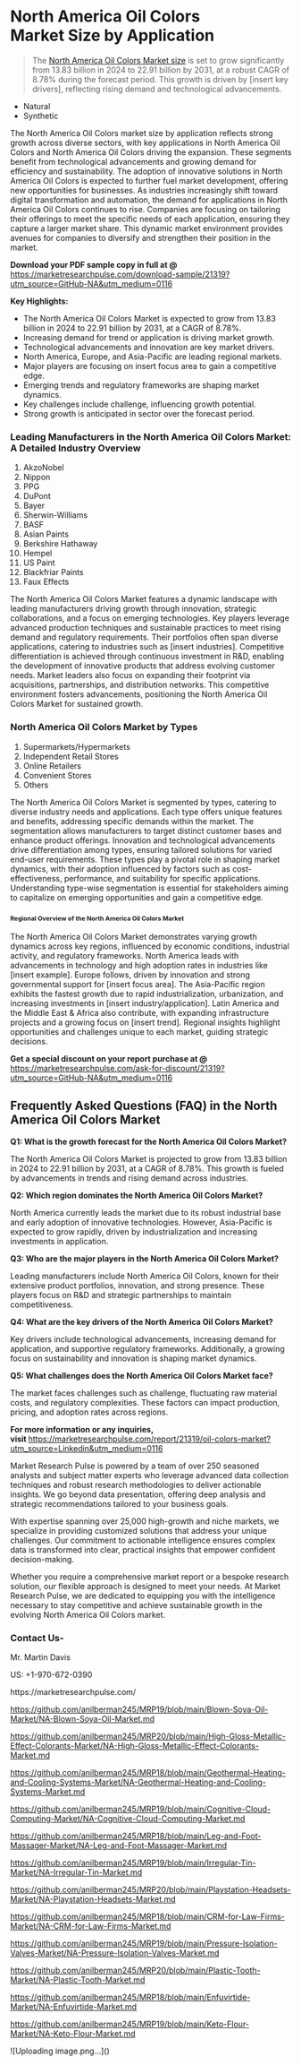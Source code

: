<h1>North America Oil Colors Market&nbsp;Size by Application</h1><blockquote><p>The <a href="https://marketresearchpulse.com/download-sample/21319?utm_source=GitHub-NA&amp;utm_medium=0116">North America Oil Colors Market size</a> is set to grow significantly from 13.83 billion in 2024 to 22.91 billion by 2031, at a robust CAGR of 8.78% during the forecast period. This growth is driven by [insert key drivers], reflecting rising demand and technological advancements.</p></blockquote><ul><li>Natural<li> Synthetic</li></ul><p>The North America Oil Colors market size by application reflects strong growth across diverse sectors, with key applications in North America Oil Colors and North America Oil Colors driving the expansion. These segments benefit from technological advancements and growing demand for efficiency and sustainability. The adoption of innovative solutions in North America Oil Colors is expected to further fuel market development, offering new opportunities for businesses. As industries increasingly shift toward digital transformation and automation, the demand for applications in North America Oil Colors continues to rise. Companies are focusing on tailoring their offerings to meet the specific needs of each application, ensuring they capture a larger market share. This dynamic market environment provides avenues for companies to diversify and strengthen their position in the market.</p><p><strong>Download your PDF sample copy in full at @ </strong><a href="https://marketresearchpulse.com/download-sample/21319?utm_source=GitHub-NA&amp;utm_medium=0116">https://marketresearchpulse.com/download-sample/21319?utm_source=GitHub-NA&amp;utm_medium=0116</a></p><p><strong>Key Highlights: </strong></p><ul><li>The North America Oil Colors Market is expected to grow from 13.83 billion in 2024 to 22.91 billion by 2031, at a CAGR of 8.78%.</li><li>Increasing demand for trend or application is driving market growth.</li><li>Technological advancements and innovation are key market drivers.</li><li>North America, Europe, and Asia-Pacific are leading regional markets.</li><li>Major players are focusing on insert focus area to gain a competitive edge.</li><li>Emerging trends and regulatory frameworks are shaping market dynamics.</li><li>Key challenges include challenge, influencing growth potential.</li><li>Strong growth is anticipated in sector over the forecast period.</li></ul><h3>Leading Manufacturers in the North America Oil Colors Market: A Detailed Industry Overview</h3><ol><li>AkzoNobel</li><li>Nippon</li><li>PPG</li><li>DuPont</li><li>Bayer</li><li>Sherwin-Williams</li><li>BASF</li><li>Asian Paints</li><li>Berkshire Hathaway</li><li>Hempel</li><li>US Paint</li><li>Blackfriar Paints</li><li>Faux Effects</li></ol><div class="flex max-w-full flex-col flex-grow"><div class="min-h-8 text-message flex w-full flex-col items-end gap-2 whitespace-normal break-words [.text-message+&amp;]:mt-5" dir="auto" data-message-author-role="assistant" data-message-id="fd8432e4-4910-450d-b182-61b7bfb0a01f" data-message-model-slug="gpt-4o"><div class="flex w-full flex-col gap-1 empty:hidden first:pt-[3px]"><div class="markdown prose w-full break-words dark:prose-invert light"><p>The North America Oil Colors Market features a dynamic landscape with leading manufacturers driving growth through innovation, strategic collaborations, and a focus on emerging technologies. Key players leverage advanced production techniques and sustainable practices to meet rising demand and regulatory requirements. Their portfolios often span diverse applications, catering to industries such as [insert industries]. Competitive differentiation is achieved through continuous investment in R&amp;D, enabling the development of innovative products that address evolving customer needs. Market leaders also focus on expanding their footprint via acquisitions, partnerships, and distribution networks. This competitive environment fosters advancements, positioning the North America Oil Colors Market for sustained growth.</p></div></div></div></div><h3>North America Oil Colors Market by Types</h3><ol><li>Supermarkets/Hypermarkets<li> Independent Retail Stores<li> Online Retailers<li> Convenient Stores<li> Others</li></ol><div class="flex max-w-full flex-col flex-grow"><div class="min-h-8 text-message flex w-full flex-col items-end gap-2 whitespace-normal break-words [.text-message+&amp;]:mt-5" dir="auto" data-message-author-role="assistant" data-message-id="084470be-0bb7-4664-bddf-5156b4f41249" data-message-model-slug="gpt-4o-mini"><div class="flex w-full flex-col gap-1 empty:hidden first:pt-[3px]"><div class="markdown prose w-full break-words dark:prose-invert light"><p>The North America Oil Colors Market is segmented by types, catering to diverse industry needs and applications. Each type offers unique features and benefits, addressing specific demands within the market. The segmentation allows manufacturers to target distinct customer bases and enhance product offerings. Innovation and technological advancements drive differentiation among types, ensuring tailored solutions for varied end-user requirements. These types play a pivotal role in shaping market dynamics, with their adoption influenced by factors such as cost-effectiveness, performance, and suitability for specific applications. Understanding type-wise segmentation is essential for stakeholders aiming to capitalize on emerging opportunities and gain a competitive edge.</p></div></div></div></div><h3><span style="font-size: 11px;">Regional Overview of the North America Oil Colors Market</span></h3><div class="flex max-w-full flex-col flex-grow"><div class="min-h-8 text-message flex w-full flex-col items-end gap-2 whitespace-normal break-words [.text-message+&amp;]:mt-5" dir="auto" data-message-author-role="assistant" data-message-id="e9038762-ce64-4e30-91c9-9bd413514231" data-message-model-slug="gpt-4o-mini"><div class="flex w-full flex-col gap-1 empty:hidden first:pt-[3px]"><div class="markdown prose w-full break-words dark:prose-invert light"><p>The North America Oil Colors Market demonstrates varying growth dynamics across key regions, influenced by economic conditions, industrial activity, and regulatory frameworks. North America leads with advancements in technology and high adoption rates in industries like [insert example]. Europe follows, driven by innovation and strong governmental support for [insert focus area]. The Asia-Pacific region exhibits the fastest growth due to rapid industrialization, urbanization, and increasing investments in [insert industry/application]. Latin America and the Middle East &amp; Africa also contribute, with expanding infrastructure projects and a growing focus on [insert trend]. Regional insights highlight opportunities and challenges unique to each market, guiding strategic decisions.</p></div></div></div></div><p><strong>Get a special discount on your report purchase at @ </strong><a href="https://marketresearchpulse.com/ask-for-discount/21319?utm_source=GitHub-NA&amp;utm_medium=0116">https://marketresearchpulse.com/ask-for-discount/21319?utm_source=GitHub-NA&amp;utm_medium=0116</a></p><h2>Frequently Asked Questions (FAQ) in the North America Oil Colors Market</h2><p><strong>Q1: What is the growth forecast for the North America Oil Colors Market?</strong></p><p>The North America Oil Colors Market is projected to grow from 13.83 billion in 2024 to 22.91 billion by 2031, at a CAGR of 8.78%. This growth is fueled by advancements in trends and rising demand across industries.</p><p><strong>Q2: Which region dominates the North America Oil Colors Market?</strong></p><p>North America currently leads the market due to its robust industrial base and early adoption of innovative technologies. However, Asia-Pacific is expected to grow rapidly, driven by industrialization and increasing investments in application.</p><p><strong>Q3: Who are the major players in the North America Oil Colors Market?</strong></p><p>Leading manufacturers include North America Oil Colors, known for their extensive product portfolios, innovation, and strong presence. These players focus on R&amp;D and strategic partnerships to maintain competitiveness.</p><p><strong>Q4: What are the key drivers of the North America Oil Colors Market?</strong></p><p>Key drivers include technological advancements, increasing demand for application, and supportive regulatory frameworks. Additionally, a growing focus on sustainability and innovation is shaping market dynamics.</p><p><strong>Q5: What challenges does the North America Oil Colors Market face?</strong></p><p>The market faces challenges such as challenge, fluctuating raw material costs, and regulatory complexities. These factors can impact production, pricing, and adoption rates across regions.</p><p><strong>For more information or any inquiries, visit&nbsp;</strong><a href="https://marketresearchpulse.com/report/21319/oil-colors-market?utm_source=Linkedin&utm_medium=0116">https://marketresearchpulse.com/report/21319/oil-colors-market?utm_source=Linkedin&utm_medium=0116</a></p><p>Market Research Pulse is powered by a team of over 250 seasoned analysts and subject matter experts who leverage advanced data collection techniques and robust research methodologies to deliver actionable insights. We go beyond data presentation, offering deep analysis and strategic recommendations tailored to your business goals.</p><p>With expertise spanning over 25,000 high-growth and niche markets, we specialize in providing customized solutions that address your unique challenges. Our commitment to actionable intelligence ensures complex data is transformed into clear, practical insights that empower confident decision-making.</p><p>Whether you require a comprehensive market report or a bespoke research solution, our flexible approach is designed to meet your needs. At Market Research Pulse, we are dedicated to equipping you with the intelligence necessary to stay competitive and achieve sustainable growth in the evolving North America Oil Colors market.</p><h3><strong>Contact Us-</strong></h3><p>Mr. Martin Davis</p><p>US: +1-970-672-0390</p><p>https://marketresearchpulse.com/</p><p><a href="https://github.com/anilberman245/MRP19/blob/main/Blown-Soya-Oil-Market/NA-Blown-Soya-Oil-Market.md">https://github.com/anilberman245/MRP19/blob/main/Blown-Soya-Oil-Market/NA-Blown-Soya-Oil-Market.md</a></p><p><a href="https://github.com/anilberman245/MRP20/blob/main/High-Gloss-Metallic-Effect-Colorants-Market/NA-High-Gloss-Metallic-Effect-Colorants-Market.md">https://github.com/anilberman245/MRP20/blob/main/High-Gloss-Metallic-Effect-Colorants-Market/NA-High-Gloss-Metallic-Effect-Colorants-Market.md</a></p><p><a href="https://github.com/anilberman245/MRP18/blob/main/Geothermal-Heating-and-Cooling-Systems-Market/NA-Geothermal-Heating-and-Cooling-Systems-Market.md">https://github.com/anilberman245/MRP18/blob/main/Geothermal-Heating-and-Cooling-Systems-Market/NA-Geothermal-Heating-and-Cooling-Systems-Market.md</a></p><p><a href="https://github.com/anilberman245/MRP19/blob/main/Cognitive-Cloud-Computing-Market/NA-Cognitive-Cloud-Computing-Market.md">https://github.com/anilberman245/MRP19/blob/main/Cognitive-Cloud-Computing-Market/NA-Cognitive-Cloud-Computing-Market.md</a></p><p><a href="https://github.com/anilberman245/MRP18/blob/main/Leg-and-Foot-Massager-Market/NA-Leg-and-Foot-Massager-Market.md">https://github.com/anilberman245/MRP18/blob/main/Leg-and-Foot-Massager-Market/NA-Leg-and-Foot-Massager-Market.md</a></p><p><a href="https://github.com/anilberman245/MRP19/blob/main/Irregular-Tin-Market/NA-Irregular-Tin-Market.md">https://github.com/anilberman245/MRP19/blob/main/Irregular-Tin-Market/NA-Irregular-Tin-Market.md</a></p><p><a href="https://github.com/anilberman245/MRP20/blob/main/Playstation-Headsets-Market/NA-Playstation-Headsets-Market.md">https://github.com/anilberman245/MRP20/blob/main/Playstation-Headsets-Market/NA-Playstation-Headsets-Market.md</a></p><p><a href="https://github.com/anilberman245/MRP18/blob/main/CRM-for-Law-Firms-Market/NA-CRM-for-Law-Firms-Market.md">https://github.com/anilberman245/MRP18/blob/main/CRM-for-Law-Firms-Market/NA-CRM-for-Law-Firms-Market.md</a></p><p><a href="https://github.com/anilberman245/MRP19/blob/main/Pressure-Isolation-Valves-Market/NA-Pressure-Isolation-Valves-Market.md">https://github.com/anilberman245/MRP19/blob/main/Pressure-Isolation-Valves-Market/NA-Pressure-Isolation-Valves-Market.md</a></p><p><a href="https://github.com/anilberman245/MRP20/blob/main/Plastic-Tooth-Market/NA-Plastic-Tooth-Market.md">https://github.com/anilberman245/MRP20/blob/main/Plastic-Tooth-Market/NA-Plastic-Tooth-Market.md</a></p><p><a href="https://github.com/anilberman245/MRP18/blob/main/Enfuvirtide-Market/NA-Enfuvirtide-Market.md">https://github.com/anilberman245/MRP18/blob/main/Enfuvirtide-Market/NA-Enfuvirtide-Market.md</a></p><p><a href="https://github.com/anilberman245/MRP19/blob/main/Keto-Flour-Market/NA-Keto-Flour-Market.md">https://github.com/anilberman245/MRP19/blob/main/Keto-Flour-Market/NA-Keto-Flour-Market.md</a></p>
![Uploading image.png…]()
